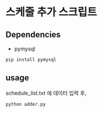 # 스케줄 추가 스크립트
## Dependencies
- pymysql
```
pip install pymysql
```

## usage
schedule_list.txt 에 데이터 입력 후,
```
python adder.py
```